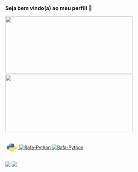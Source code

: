 ### Seja bem vindo(a) ao meu perfil! 👋

<div>
  <a href="https://github.com/rafaballerini">
  <img width = "400em" height="180em" src="https://github-readme-stats.vercel.app/api?username=samirmaciel&show_icons=true&theme=dark&include_all_commits=true&count_private=true"/>
  <img width = "400em" height="180em" src="https://github-readme-stats.vercel.app/api/top-langs/?username=samirmaciel&layout=compact&langs_count=7&theme=dark"/>
</div>
  
  ##
  
  <div>
  <img align="center" alt="Rafa-Python" height="30" width="40" src="https://raw.githubusercontent.com/devicons/devicon/master/icons/python/python-original.svg">
  <img align="center" alt="Rafa-Python" height="30" width="40" src="https://cdn.jsdelivr.net/gh/devicons/devicon/icons/kotlin/kotlin-original.svg">
  <img align="center" alt="Rafa-Python" height="30" width="40" src="https://cdn.jsdelivr.net/gh/devicons/devicon/icons/java/java-original.svg">
  </div>
  
   ##
  
  <div> 
  <a href = "mailto:samirmaciel.dev@gmail.com"><img src="https://img.shields.io/badge/-Gmail-%23333?style=for-the-badge&logo=gmail&logoColor=white" target="_blank"></a>
  <a href="https://www.linkedin.com/in/samir-maciel-b891661b7" target="_blank"><img src="https://img.shields.io/badge/-LinkedIn-%230077B5?style=for-the-badge&logo=linkedin&logoColor=white" target="_blank"></a> 
  
  
  
